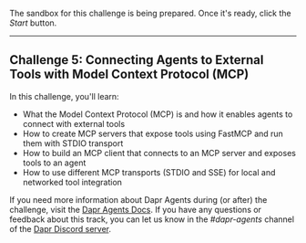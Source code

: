 The sandbox for this challenge is being prepared. Once it's ready, click the *Start* button.

---

## Challenge 5: Connecting Agents to External Tools with Model Context Protocol (MCP)

In this challenge, you'll learn:

- What the Model Context Protocol (MCP) is and how it enables agents to connect with external tools
- How to create MCP servers that expose tools using FastMCP and run them with STDIO transport
- How to build an MCP client that connects to an MCP server and exposes tools to an agent
- How to use different MCP transports (STDIO and SSE) for local and networked tool integration

If you need more information about Dapr Agents during (or after) the challenge, visit the [Dapr Agents Docs](https://dapr.github.io/dapr-agents/). If you have any questions or feedback about this track, you can let us know in the *#dapr-agents* channel of the [Dapr Discord server](https://bit.ly/dapr-discord).

